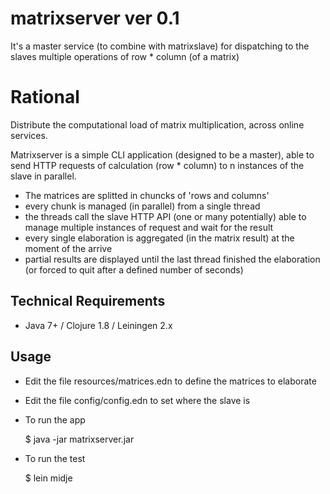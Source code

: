# matrixserver ver 0.1
It's a master service (to combine with matrixslave) for dispatching to the slaves multiple operations of row * column (of a matrix) 

# Rational
Distribute the computational load of matrix multiplication, across online services.

Matrixserver is a simple CLI application (designed to be a master), able to send HTTP requests of calculation (row * column) to n instances of the slave in parallel.
 - The matrices are splitted in chuncks of 'rows and columns'
 - every chunk is managed (in parallel) from a single thread
 - the threads call the slave HTTP API (one or many potentially) able to manage multiple instances of request and wait for the result
 - every single elaboration is aggregated (in the matrix result) at the moment of the arrive
 - partial results are displayed until the last thread finished the elaboration (or forced to quit after a defined number of seconds)
 
## Technical Requirements

* Java 7+ / Clojure 1.8 / Leiningen 2.x


## Usage  

* Edit the file resources/matrices.edn to define the matrices to elaborate
 
* Edit the file config/config.edn to set where the slave is

* To run the app

    $ java -jar matrixserver.jar

* To run the test

    $ lein midje
